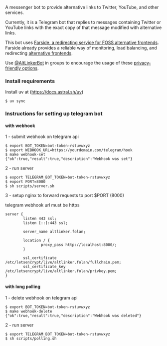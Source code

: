A messenger bot to provide alternative links to Twitter, YouTube, and other services.

Currently, it is a Telegram bot that replies to messages containing Twitter or YouTube links with the exact copy of that message modified with alternative links.

This bot uses [Farside, a redirecting service for FOSS alternative frontends](https://github.com/benbusby/farside). Farside already provides a reliable way of monitoring, load balancing, and redirecting [alternative frontends](https://github.com/mendel5/alternative-front-ends).

Use [@AltLinkerBot](https://t.me/AltLinkerBot) in groups to encourage the usage of these [privacy-friendly options](https://github.com/Lissy93/awesome-privacy#proxy-sites).


### Install requirements

Install uv at (https://docs.astral.sh/uv)

```console
$ uv sync
```

### Instructions for setting up telegram bot

#### with webhook

1 - submit webhook on telegram api

```console
$ export BOT_TOKEN=bot-token-rstuvwxyz
$ export WEBHOOK_URL=https://yourdomain.com/telegram/hook
$ make webhook-set
{"ok":true,"result":true,"description":"Webhook was set"}
```
2 - run server

```console
$ export TELEGRAM_BOT_TOKEN=bot-token-rstuvwxyz
$ export PORT=8000
$ sh scripts/server.sh
```

3 - setup nginx to forward requests to port $PORT (8000)
    
telegram webhook url must be https

```nginx
server {
        listen 443 ssl;
        listen [::]:443 ssl;

        server_name altlinker.folan;

        location / {
                proxy_pass http://localhost:8000/;
        }

        ssl_certificate /etc/letsencrypt/live/altlinker.folan/fullchain.pem;
        ssl_certificate_key /etc/letsencrypt/live/altlinker.folan/privkey.pem;
}
```

#### with long polling

1 - delete webhook on telegram api

```console
$ export BOT_TOKEN=bot-token-rstuvwxyz
$ make webhook-delete
{"ok":true,"result":true,"description":"Webhook was deleted"}
```

2 - run server

```console
$ export TELEGRAM_BOT_TOKEN=bot-token-rstuvwxyz
$ sh scripts/polling.sh
```
